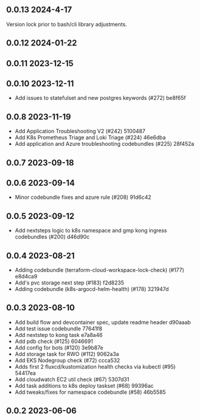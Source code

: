 ## 0.0.13 2024-4-17
Version lock prior to bash/cli library adjustments.

## 0.0.12 2024-01-22

## 0.0.11 2023-12-15

## 0.0.10 2023-12-11
- Add issues to statefulset and new postgres keywords (#272) be8f65f

## 0.0.8 2023-11-19
- Add Application Troubleshooting V2 (#242) 5100487
- Add K8s Prometheus Triage and Loki Triage (#224) 46e6dba
- Add application and Azure troubleshooting codebundles (#225) 28f452a

## 0.0.7 2023-09-18

## 0.0.6 2023-09-14
- Minor codebundle fixes and azure rule (#208) 91d6c42

## 0.0.5 2023-09-12
- Add nextsteps logic to k8s namespace and gmp kong ingress codebundles (#200) d46d90c

## 0.0.4 2023-08-21
- Adding codebundle (terraform-cloud-workspace-lock-check) (#177) e8d4ca9
- Add's pvc storage next step (#183) f2d8235
- Adding codebundle (k8s-argocd-helm-health)  (#178) 321947d

## 0.0.3 2023-08-10
- Add build flow and devcontainer spec, update readme header d90aaab
- Add test issue codebundle 77641f8
- Add nextstep to kong task e7a8a46
- Add pdb check (#125) 6046691
- Add config for bots (#120) 3e9b87e
- Add storage task for RWO (#112) 9062a3a
- Add EKS Nodegroup check (#72) ccca532
- Adds first 2 fluxcd/kustomization health checks via kubectl (#95) 54417ea
- Add cloudwatch EC2 util check (#67) 5307d31
- Add task additions to k8s deploy taskset (#68) 99396ac
- Add tweaks/fixes for namespace codebundle (#58) 46b5585

## 0.0.2 2023-06-06

